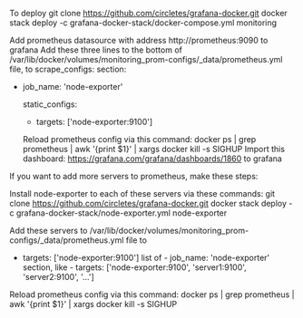 To deploy
git clone https://github.com/circletes/grafana-docker.git
docker stack deploy -c grafana-docker-stack/docker-compose.yml monitoring

Add prometheus datasource with address http://prometheus:9090 to grafana
Add these three lines to the bottom of /var/lib/docker/volumes/monitoring_prom-configs/_data/prometheus.yml file, to scrape_configs: section:
  - job_name: 'node-exporter'

    static_configs:
      - targets: ['node-exporter:9100']
      
      Reload prometheus config via this command:
docker ps | grep prometheus | awk '{print $1}' | xargs docker kill -s SIGHUP
Import this dashboard: https://grafana.com/grafana/dashboards/1860 to grafana

If you want to add more servers to prometheus, make these steps:

Install node-exporter to each of these servers via these commands:
git clone https://github.com/circletes/grafana-docker.git
docker stack deploy -c grafana-docker-stack/node-exporter.yml node-exporter

Add these servers to /var/lib/docker/volumes/monitoring_prom-configs/_data/prometheus.yml file to 
- targets: ['node-exporter:9100'] list of - job_name: 'node-exporter' section, like - targets: ['node-exporter:9100', 'server1:9100', 'server2:9100', '...']

Reload prometheus config via this command:
docker ps | grep prometheus | awk '{print $1}' | xargs docker kill -s SIGHUP
